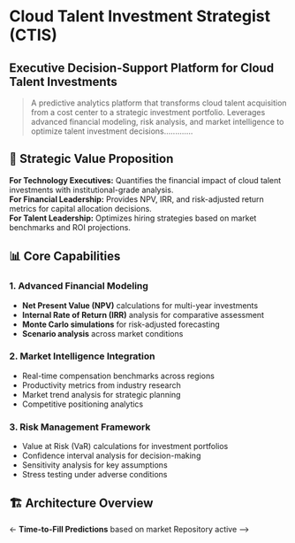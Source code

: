 # Cloud Talent Investment Strategist (CTIS)

## Executive Decision-Support Platform for Cloud Talent Investments

> A predictive analytics platform that transforms cloud talent acquisition from a cost center to a strategic investment portfolio. Leverages advanced financial modeling, risk analysis, and market intelligence to optimize talent investment decisions.............

## 🎯 Strategic Value Proposition

**For Technology Executives:** Quantifies the financial impact of cloud talent investments with institutional-grade analysis.  
**For Financial Leadership:** Provides NPV, IRR, and risk-adjusted return metrics for capital allocation decisions.  
**For Talent Leadership:** Optimizes hiring strategies based on market benchmarks and ROI projections.

## 📊 Core Capabilities

### 1. Advanced Financial Modeling
- **Net Present Value (NPV)** calculations for multi-year investments
- **Internal Rate of Return (IRR)** analysis for comparative assessment
- **Monte Carlo simulations** for risk-adjusted forecasting
- **Scenario analysis** across market conditions

### 2. Market Intelligence Integration
- Real-time compensation benchmarks across regions
- Productivity metrics from industry research
- Market trend analysis for strategic planning
- Competitive positioning analytics

### 3. Risk Management Framework
- Value at Risk (VaR) calculations for investment portfolios
- Confidence interval analysis for decision-making
- Sensitivity analysis for key assumptions
- Stress testing under adverse conditions

## 🏗️ Architecture Overview
<- **Time-to-Fill Predictions** based on market Repository active -->
